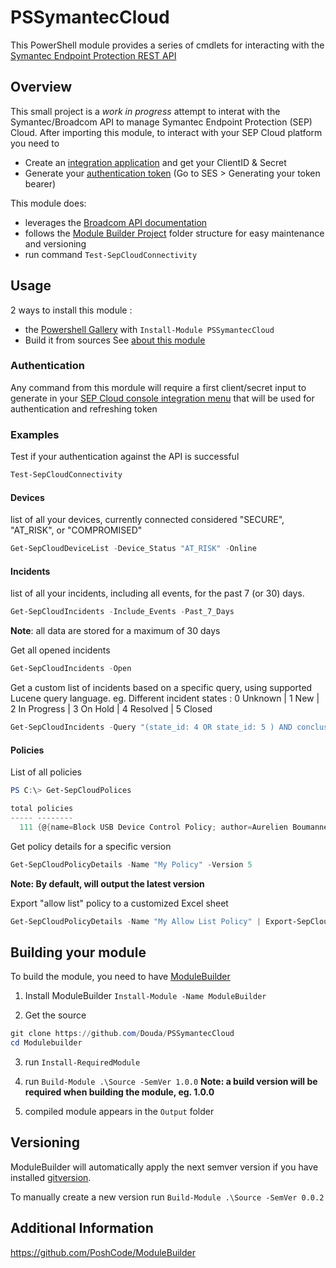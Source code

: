 # PSSymantecCloud

This PowerShell module provides a series of cmdlets for interacting with the [Symantec Endpoint Protection REST API](https://apidocs.securitycloud.symantec.com/#/doc?id=ses_auth)

## Overview
This small project is a *work in progress* attempt to interat with the Symantec/Broadcom API to manage Symantec Endpoint Protection (SEP) Cloud.
After importing this module, to interact with your SEP Cloud platform you need to 
- Create an [integration application](https://techdocs.broadcom.com/us/en/symantec-security-software/endpoint-security-and-management/endpoint-security/sescloud/Settings/creating-a-client-application-v132702110-d4152e4057.html) and get your ClientID & Secret
- Generate your [authentication token](https://apidocs.securitycloud.symantec.com/#/doc?id=ses_auth) (Go to SES > Generating your token bearer)


This module does:
- leverages the [Broadcom API documentation](https://apidocs.securitycloud.symantec.com/#/)
- follows the [Module Builder Project](https://github.com/PoshCode/ModuleBuilder) folder structure for easy maintenance and versioning
- run command `Test-SepCloudConnectivity`

## Usage
2 ways to install this module :
- the [Powershell Gallery](https://www.powershellgallery.com/packages/PSSymantecCloud/) with `Install-Module PSSymantecCloud`
- Build it from sources See [about this module](##Building-your-module)

### Authentication
Any command from this mordule will require a first client/secret input to generate in your [SEP Cloud console integration menu](https://sep.securitycloud.symantec.com/v2/integration/client-applications) that will be used for authentication and refreshing token

### Examples
Test if your authentication against the API is successful
```PowerShell
Test-SepCloudConnectivity
```

#### Devices
list of all your devices, currently connected considered "SECURE", "AT_RISK", or "COMPROMISED"
```PowerShell
Get-SepCloudDeviceList -Device_Status "AT_RISK" -Online
```
#### Incidents
list of all your incidents, including all events, for the past 7 (or 30) days.
```PowerShell
Get-SepCloudIncidents -Include_Events -Past_7_Days
```
**Note**: all data are stored for a maximum of 30 days


Get all opened incidents
```PowerShell
Get-SepCloudIncidents -Open
```

Get a custom list of incidents based on a specific query, using supported Lucene query language. eg.
Different incident states : 0 Unknown | 1 New | 2 In Progress | 3 On Hold | 4 Resolved | 5 Closed
```PowerShell
Get-SepCloudIncidents -Query "(state_id: 4 OR state_id: 5 ) AND conclusion:"Malicious Activity""
```

#### Policies
List of all policies
```PowerShell
PS C:\> Get-SepCloudPolices

total policies
----- --------
  111 {@{name=Block USB Device Control Policy; author=Aurelien Boumanne; policy_uid=59ab09bd...
```

Get policy details for a specific version
```PowerShell
Get-SepCloudPolicyDetails -Name "My Policy" -Version 5
```
**Note: By default, will output the latest version**

Export "allow list" policy to a customized Excel sheet
```PowerShell
Get-SepCloudPolicyDetails -Name "My Allow List Policy" | Export-SepCloudPolicyToExcel -Path "allow_list.xlsx"
```

## Building your module
To build the module, you need to have [ModuleBuilder](https://www.powershellgallery.com/packages/ModuleBuilder/)

1. Install ModuleBuilder `Install-Module -Name ModuleBuilder`

2. Get the source 
 ```powershell
 git clone https://github.com/Douda/PSSymantecCloud
cd Modulebuilder
```

3. run `Install-RequiredModule`

4. run `Build-Module .\Source -SemVer 1.0.0`
**Note: a build version will be required when building the module, eg. 1.0.0**

5. compiled module appears in the `Output` folder

## Versioning

ModuleBuilder will automatically apply the next semver version
if you have installed [gitversion](https://gitversion.readthedocs.io/en/latest/).

To manually create a new version run `Build-Module .\Source -SemVer 0.0.2`

## Additional Information

https://github.com/PoshCode/ModuleBuilder
